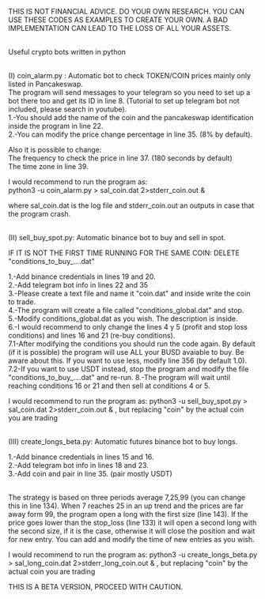 THIS IS NOT FINANCIAL ADVICE. DO YOUR OWN RESEARCH. YOU CAN USE THESE CODES AS EXAMPLES TO CREATE YOUR OWN. A BAD IMPLEMENTATION CAN LEAD TO THE LOSS OF ALL YOUR ASSETS.<br /><br />

Useful crypto bots written in python <br /><br />

(I) coin_alarm.py : Automatic bot to check TOKEN/COIN prices mainly only listed in Pancakeswap.<br />
The program will send messages to your telegram so you need to set up a bot there too and get its ID in line 8.
(Tutorial to set up telegram bot not included, please search in youtube).<br />
1.-You should add the name of the coin and the pancakeswap identification inside the program in line 22.<br />
2.-You can modify the price change percentage in line 35. (8% by default).<br />

Also it is possible to change:<br />
The frequency to check the price in line 37. (180 seconds by default)<br />
The time zone in line 39.

I would recommend to run the program as:<br />
python3 -u coin_alarm.py > sal_coin.dat 2>stderr_coin.out &

where sal_coin.dat is the log file and stderr_coin.out an outputs in case that the program crash.<br /><br />


(II) sell_buy_spot.py: Automatic binance bot to buy and sell in spot.<br />

IF IT IS NOT THE FIRST TIME RUNNING FOR THE SAME COIN: DELETE "conditions_to_buy_....dat"<br />

1.-Add binance credentials in lines 19 and 20.<br />
2.-Add telegram bot info in lines 22 and 35<br />
3.-Please create a text file and name it "coin.dat" and inside write the coin to trade.<br />
4.-The program will create a file called "conditions_global.dat" and stop.<br />
5.-Modify conditions_global.dat as you wish. The description is inside.<br />
6.-I would recommend to only change the lines 4 y 5 (profit and stop loss conditions) and lines 16 and 21 (re-buy conditions). <br />
7.1-After modifying the conditions you should run the code again. By default (if it is possible) the program will use ALL your BUSD avaiable to buy.
Be aware about this. If you want to use less, modify line 356 (by default 1.0).
7.2-If you want to use USDT instead, stop the program and modify the file "conditions_to_buy_....dat" and re-run.
8.-The program will wait until reaching conditions 16 or 21 and then sell at conditions 4 or 5. 

I would recommend to run the program as:
python3 -u sell_buy_spot.py > sal_coin.dat 2>stderr_coin.out & , but replacing "coin" by the actual coin you are trading<br /><br />


(III) create_longs_beta.py: Automatic futures binance bot to buy longs.<br />

1.-Add binance credentials in lines 15 and 16.<br />
2.-Add telegram bot info in lines 18 and 23.<br />
3.-Add coin and pair in line 35. (pair mostly USDT)<br /><br />

The strategy is based on three periods average 7,25,99 (you can change this in line 134). When 7 reaches 25 in an up trend and the prices are far away form 99, the program open a long with the first size (line 143).
If the price goes lower than the stop_loss (line 133) it will open a second long with the second size, if it is the case, otherwise it will close the position and wait for new entry. You can add and modify the time of new entries as you wish.


I would recommend to run the program as:
python3 -u create_longs_beta.py > sal_long_coin.dat 2>stderr_long_coin.out & , but replacing "coin" by the actual coin you are trading

THIS IS A BETA VERSION, PROCEED WITH CAUTION.